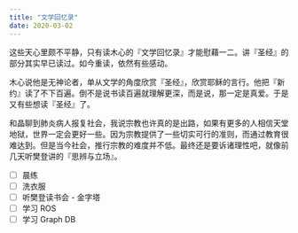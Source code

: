 ```yaml
---
title: "文学回忆录"
date: 2020-03-02
---
```

这些天心里颇不平静，只有读木心的『文学回忆录』才能慰藉一二。讲『圣经』的部分其实早已读过。如今重读，依然有些感动。

木心说他是无神论者，单从文学的角度欣赏『圣经』，欣赏耶稣的言行。他把『新约』读了不下百遍。倒不是说书读百遍就理解更深，而是说，那一定是真爱。于是又有些想读『圣经』了。

和晶聊到肺炎病人报复社会，我说宗教也许真的是出路，如果有更多的人相信天堂地狱，世界一定会更好一些。因为宗教提供了一些切实可行的准则，而通过教育很难达到。但是当今社会，推行宗教的难度并不低。最终还是要诉诸理性吧，就像前几天听樊登讲的『思辨与立场』。

- [ ] 晨练
- [ ] 洗衣服
- [ ] 听樊登读书会 - 金字塔
- [ ] 学习 ROS
- [ ] 学习 Graph DB